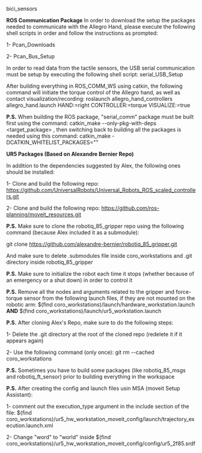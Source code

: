 bici_sensors

**ROS Communication Package**
In order to download the setup the packages needed to communicate with the Allegro Hand, please execute the following shell scripts in order and follow the instructions as prompted:

1- Pcan_Downloads

2- Pcan_Bus_Setup

In order to read data from the tactile sensors, the USB serial communication must be setup by executing the following shell script:
serial_USB_Setup

After building everything in ROS_COMM_WS using catkin, the following command will initiate the torque control of the Allegro hand, as well as contact visualization/recording:
roslaunch allegro_hand_controllers allegro_hand.launch HAND:=right CONTROLLER:=torque VISUALIZE:=true

**P.S.** When building the ROS package, "serial_comm" package must be built first using the command: catkin_make --only-pkg-with-deps <target_package> , then switching back to building all the packages is needed using this command: catkin_make -DCATKIN_WHITELIST_PACKAGES=""

**UR5 Packages (Based on Alexandre Bernier Repo)**

In addition to the dependencies suggested by Alex, the following ones should be installed:

1- Clone and build the following repo: https://github.com/UniversalRobots/Universal_Robots_ROS_scaled_controllers.git

2- Clone and build the following repo: https://github.com/ros-planning/moveit_resources.git

**P.S.** Make sure to clone the robotiq_85_gripper repo using the following command (because Alex included it as a submodule): 

git clone https://github.com/alexandre-bernier/robotiq_85_gripper.git 

And make sure to delete .submodules file inside coro_workstations and .git directory inside robotiq_85_gripper

**P.S.** Make sure to initialize the robot each time it stops (whether because of an emergency or a shut down) in order to control it

**P.S.** Remove all the nodes and arguments related to the gripper and force-torque sensor from the following launch files, if they are not mounted on the robotic arm: $(find coro_workstations)/launch/hardware_workstation.launch **AND** $(find coro_workstations)/launch/ur5_workstation.launch

**P.S.** After cloning Alex's Repo, make sure to do the following steps:

1- Delete the .git directory at the root of the cloned repo (redelete it if it appears again)

2- Use the following command (only once): git rm --cached coro_workstations

**P.S.** Sometimes you have to build some packages (like robotiq_85_msgs and robotiq_ft_sensor) prior to building everything in the workspace

**P.S.** After creating the config and launch files usin MSA (moveit Setup Assistant):

1- comment out the execution_type argument in the include section of the file: $(find coro_workstations)/ur5_hw_workstation_moveit_config/launch/trajectory_execution.launch.xml

2- Change "word" to "world" inside $(find coro_workstations)/ur5_hw_workstation_moveit_config/config/ur5_2f85.srdf


